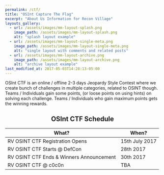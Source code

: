```yaml
---
permalink: /ctf/
title: "OSInt Capture The Flag"
excerpt: "About Us Information for Recon Village"
layouts_gallery:
  - url: /assets/images/mm-layout-splash.png
    image_path: /assets/images/mm-layout-splash.png
    alt: "splash layout example"
  - url: /assets/images/mm-layout-single-meta.png
    image_path: /assets/images/mm-layout-single-meta.png
    alt: "single layout with comments and related posts"
  - url: /assets/images/mm-layout-archive.png
    image_path: /assets/images/mm-layout-archive.png
    alt: "archive layout example"
last_modified_at: 2017-05-03T14:28:13-05:00
---
```


OSInt CTF is an online / offline 2-3 days Jeopardy Style Contest where we create bunch of challenges in multiple categories, related to OSINT though. Teams / Individuals gain some points, (or loose points on using hints) on solving each challenge. Teams / Individuals who gain maximum points gets the winning rewards.


## <center> OSInt CTF Schedule </center>

| What?                                        | When?	                                           |
| ------------------------------------------- | ----------------------------------------------------- |
| RV OSINT CTF Registration Opens | 15th July 2017 |
| RV OSINT CTF Starts @ DefCon | 28th 2017 |
| RV OSINT CTF Ends & Winners Announcement | 30th 2017 |
| RV OSINT CTF @ c0c0n | TBA |
